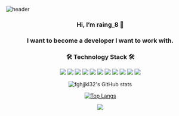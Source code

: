 ![header](https://capsule-render.vercel.app/api?type=Waving&color=gradient&customColorList=0,2,2,5,30&height=300&section=header&text=raing_8's%20Github&animation=fadeIn&fontSize=90)

<div align=center>
  
### Hi, I’m raing_8 👋
### I want to become a developer I want to work with.


### 🛠 Technology Stack 🛠
  
<img src="https://img.shields.io/badge/HTML5-E34F26?style=flat-square&logo=HTML5&logoColor=white"/></a>
<img src="https://img.shields.io/badge/CSS3-1572B6?style=flat-square&logo=CSS3&logoColor=white"/></a>
<img src="https://img.shields.io/badge/SCSS-CC6699?style=flat-square&logo=SASS&logoColor=white"/></a>
<img src="https://img.shields.io/badge/JavaScript-F7DF1E?style=flat-square&logo=JavaScript&logoColor=white"/></a>
<img src="https://img.shields.io/badge/React-61DAFB?style=flat-square&logo=React&logoColor=white"/></a>
<img src="https://img.shields.io/badge/Dart-0175C2?style=flat-square&logo=Dart&logoColor=white"/></a>
<img src="https://img.shields.io/badge/Flutter-02569B?style=flat-square&logo=Flutter&logoColor=white"/></a>
<img src="https://img.shields.io/badge/Firebase-039BE5?style=flat-square&logo=Firebase&logoColor=white"/></a>
<img src="https://img.shields.io/badge/AWS-232F3E?style=flat-square&logo=AmazonAWS&logoColor=white"/></a>
<img src="https://img.shields.io/badge/MongoDB-47A248?style=flat-square&logo=MongoDB&logoColor=white"/></a>
<img src="https://img.shields.io/badge/MySQL-4479A1?style=flat-square&logo=MySQL&logoColor=white"/></a>

![fghjjkl32's GitHub stats](https://github-readme-stats.vercel.app/api?username=fghjjkl32&show_icons=true&theme=vue)

[![Top Langs](https://github-readme-stats.vercel.app/api/top-langs/?username=fghjjkl32&layout=compact&theme=vue&langs_count=8)](https://github.com/anuraghazra/github-readme-stats)


<a href="https://rain98.oopy.io/">
    <img src="https://img.shields.io/badge/Portfolio-000000?style=flat-square&logo=Notion&logoColor=white"/></a>
</a>
 </div>
                                                                       

